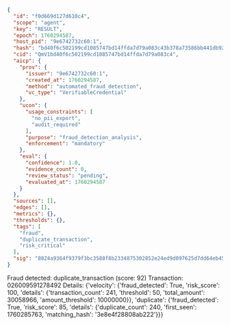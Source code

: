 ```json
{
  "id": "f0d669d127d610c4",
  "scope": "agent",
  "key": "RESULT",
  "epoch": 1760294587,
  "host_pid": "9e6742732c60:1",
  "hash": "bd40f6c502199cd1085747bd14ffda7d79a083c43b378a73586bb441db92b6ae",
  "cid": "QmV1bd40f6c502199cd1085747bd14ffda7d79a083c4",
  "aicp": {
    "prov": {
      "issuer": "9e6742732c60:1",
      "created_at": 1760294587,
      "method": "automated_fraud_detection",
      "vc_type": "VerifiableCredential"
    },
    "ucon": {
      "usage_constraints": [
        "no_pii_export",
        "audit_required"
      ],
      "purpose": "fraud_detection_analysis",
      "enforcement": "mandatory"
    },
    "eval": {
      "confidence": 1.0,
      "evidence_count": 0,
      "review_status": "pending",
      "evaluated_at": 1760294587
    }
  },
  "sources": [],
  "edges": [],
  "metrics": {},
  "thresholds": {},
  "tags": [
    "fraud",
    "duplicate_transaction",
    "risk_critical"
  ],
  "sig": "8824a9364f9379f3bc3588f8b2334875302852e24ed9d097625d7dd64eb45ac6"
}
```

Fraud detected: duplicate_transaction (score: 92)
Transaction: 026009591278492
Details: {'velocity': {'fraud_detected': True, 'risk_score': 100, 'details': {'transaction_count': 241, 'threshold': 50, 'total_amount': 30058966, 'amount_threshold': 10000000}}, 'duplicate': {'fraud_detected': True, 'risk_score': 85, 'details': {'duplicate_count': 240, 'first_seen': 1760285763, 'matching_hash': '3e8e4f28808ab222'}}}